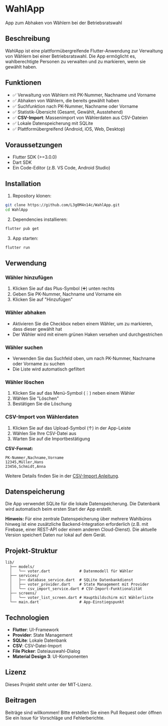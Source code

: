 # WahlApp
App zum Abhaken von Wählern bei der Betriebsratswahl

## Beschreibung

WahlApp ist eine plattformübergreifende Flutter-Anwendung zur Verwaltung von Wählern bei einer Betriebsratswahl. Die App ermöglicht es, wahlberechtigte Personen zu verwalten und zu markieren, wenn sie gewählt haben.

## Funktionen

- ✅ Verwaltung von Wählern mit PK-Nummer, Nachname und Vorname
- ✅ Abhaken von Wählern, die bereits gewählt haben
- ✅ Suchfunktion nach PK-Nummer, Nachname oder Vorname
- ✅ Statistik-Übersicht (Gesamt, Gewählt, Ausstehend)
- ✅ **CSV-Import**: Massenimport von Wählerdaten aus CSV-Dateien
- ✅ Lokale Datenspeicherung mit SQLite
- ✅ Plattformübergreifend (Android, iOS, Web, Desktop)

## Voraussetzungen

- Flutter SDK (>=3.0.0)
- Dart SDK
- Ein Code-Editor (z.B. VS Code, Android Studio)

## Installation

1. Repository klonen:
```bash
git clone https://github.com/L3g0M4n14c/WahlApp.git
cd WahlApp
```

2. Dependencies installieren:
```bash
flutter pub get
```

3. App starten:
```bash
flutter run
```

## Verwendung

### Wähler hinzufügen
1. Klicken Sie auf das Plus-Symbol (➕) unten rechts
2. Geben Sie PK-Nummer, Nachname und Vorname ein
3. Klicken Sie auf "Hinzufügen"

### Wähler abhaken
- Aktivieren Sie die Checkbox neben einem Wähler, um zu markieren, dass dieser gewählt hat
- Der Wähler wird mit einem grünen Haken versehen und durchgestrichen

### Wähler suchen
- Verwenden Sie das Suchfeld oben, um nach PK-Nummer, Nachname oder Vorname zu suchen
- Die Liste wird automatisch gefiltert

### Wähler löschen
1. Klicken Sie auf das Menü-Symbol (⋮) neben einem Wähler
2. Wählen Sie "Löschen"
3. Bestätigen Sie die Löschung

### CSV-Import von Wählerdaten
1. Klicken Sie auf das Upload-Symbol (↑) in der App-Leiste
2. Wählen Sie Ihre CSV-Datei aus
3. Warten Sie auf die Importbestätigung

**CSV-Format:**
```csv
PK-Nummer,Nachname,Vorname
12345,Müller,Hans
23456,Schmidt,Anna
```

Weitere Details finden Sie in der [CSV-Import Anleitung](CSV_IMPORT_GUIDE.md).

## Datenspeicherung

Die App verwendet SQLite für die lokale Datenspeicherung. Die Datenbank wird automatisch beim ersten Start der App erstellt.

**Hinweis:** Für eine zentrale Datenspeicherung über mehrere Wahlbüros hinweg ist eine zusätzliche Backend-Integration erforderlich (z.B. mit Firebase, einer REST-API oder einem anderen Cloud-Dienst). Die aktuelle Version speichert Daten nur lokal auf dem Gerät.

## Projekt-Struktur

```
lib/
  ├── models/
  │   └── voter.dart             # Datenmodell für Wähler
  ├── services/
  │   ├── database_service.dart  # SQLite Datenbankdienst
  │   ├── voter_provider.dart    # State Management mit Provider
  │   └── csv_import_service.dart # CSV-Import-Funktionalität
  ├── screens/
  │   └── voter_list_screen.dart # Hauptbildschirm mit Wählerliste
  └── main.dart                  # App-Einstiegspunkt
```

## Technologien

- **Flutter**: UI-Framework
- **Provider**: State Management
- **SQLite**: Lokale Datenbank
- **CSV**: CSV-Datei-Import
- **File Picker**: Dateiauswahl-Dialog
- **Material Design 3**: UI-Komponenten

## Lizenz

Dieses Projekt steht unter der MIT-Lizenz.

## Beitragen

Beiträge sind willkommen! Bitte erstellen Sie einen Pull Request oder öffnen Sie ein Issue für Vorschläge und Fehlerberichte.
